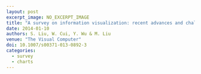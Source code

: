 ```yaml
---
layout: post
excerpt_image: NO_EXCERPT_IMAGE
title: "A survey on information visualization: recent advances and challenges"
date: 2014-01-10
authors: S. Liu, W. Cui, Y. Wu & M. Liu
venue: "The Visual Computer"
doi: 10.1007/s00371-013-0892-3
categories:
  - survey
  - charts
---
```


